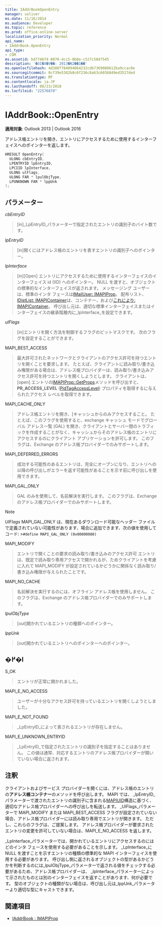 ```yaml
---
title: IAddrBookOpenEntry
manager: soliver
ms.date: 11/16/2014
ms.audience: Developer
ms.topic: reference
ms.prod: office-online-server
localization_priority: Normal
api_name:
- IAddrBook.OpenEntry
api_type:
- COM
ms.assetid: bd7746f4-8070-4cc5-8b8e-c527c5847545
description: '�ŏI�X�V��: 2013�N2��1��'
ms.openlocfilehash: 4d380f784094064232cdb7369080612ba9ccac0e
ms.sourcegitcommit: 0cf39e5382b8c6f236c8a63c6036849ed3527ded
ms.translationtype: MT
ms.contentlocale: ja-JP
ms.lasthandoff: 08/23/2018
ms.locfileid: "22576870"
---
```

# <a name="iaddrbookopenentry"></a>IAddrBook::OpenEntry

**適用対象**: Outlook 2013 | Outlook 2016 
  
アドレス帳エントリを開き、エントリにアクセスするために使用するインターフェイスへのポインターを返します。
  
```cpp
HRESULT OpenEntry(
  ULONG cbEntryID,
  LPENTRYID lpEntryID,
  LPCIID lpInterface,
  ULONG ulFlags,
  ULONG FAR * lpulObjType,
  LPUNKNOWN FAR * lppUnk
);
```

## <a name="parameters"></a>パラメーター

_cbEntryID_
  
> [in]_LpEntryID_パラメーターで指定されたエントリの識別子のバイト数です。 
    
_lpEntryID_
  
> [in]開くにはアドレス帳のエントリを表すエントリの識別子へのポインター。
    
_lpInterface_
  
> [in][Open] エントリにアクセスするために使用するインターフェイスのインターフェイス id (IID) へのポインター。 NULL を渡すと、オブジェクトの標準的なインターフェイスが返されます。 メッセージング ユーザーは、標準のインタ フェースは[IMailUser: IMAPIProp](imailuserimapiprop.md)。 配布リスト、 [IDistList: IMAPIContainer](idistlistimapicontainer.md)は、コンテナー、および[これにより: IMAPIContainer](iabcontainerimapicontainer.md)。 呼び出し元は、適切な標準インターフェイスまたはインターフェイスの継承階層内に_lpInterface_を設定できます。 
    
_ulFlags_
  
> [in]エントリを開く方法を制御するフラグのビットマスクです。 次のフラグを設定することができます。
    
MAPI_BEST_ACCESS 
  
> 最大許可されたネットワークとクライアントのアクセス許可を持つエントリを開くことを要求します。 たとえば、クライアントに読み取り/書き込み権限がある場合は、アドレス帳プロバイダーは、読み取り/書き込みアクセス許可を持つエントリを開くしようとします。 クライアントは、[open] エントリの[IMAPIProp::GetProps](imapiprop-getprops.md)メソッドを呼び出すと、 **PR_ACCESS_LEVEL** ([PidTagAccessLevel](pidtagaccesslevel-canonical-property.md)) プロパティを取得するに与えられたアクセス レベルを取得できます。
    
MAPI_CACHE_ONLY
  
> アドレス帳エントリを開き、[キャッシュからのみアクセスすること。 たとえば、このフラグを使用すると、exchange キャッシュ モードでグローバル アドレス一覧 (GAL) を開き、クライアントとサーバー間のトラフィックを作成することがなく、キャッシュからそのアドレス帳のエントリにアクセスするのにクライアント アプリケーションを許可します。 このフラグは、Exchange のアドレス帳プロバイダーでのみサポートします。
    
MAPI_DEFERRED_ERRORS 
  
> 成功する可能性のあるエントリは、完全にオープンになり、エントリへの以降の呼び出しがエラーを返す可能性があることを示す前に呼び出しを使用できます。
    
MAPI_GAL_ONLY
  
> GAL のみを使用して、名前解決を実行します。 このフラグは、Exchange のアドレス帳プロバイダーでのみサポートします。
    
  > [!NOTE]
  > _UlFlags_ MAPI_GAL_ONLY は、現在あるダウンロード可能なヘッダー ファイルで定義されていない可能性があります、場合に追加できます、次の値を使用してコード: >`#define MAPI_GAL_ONLY (0x00000080)`
  
MAPI_MODIFY 
  
> エントリで開くことの要求の読み取り/書き込みのアクセス許可 エントリは、既定で読み取り専用アクセスで開かれるが、ためクライアントを考慮に入れて MAPI_MODIFY が設定されているかどうかに関係なく読み取り/書き込み権限が与えられたことです。
    
MAPI_NO_CACHE
  
> 名前解決を実行するのには、オフライン アドレス帳を使用しません。 このフラグは、Exchange のアドレス帳プロバイダーでのみサポートします。
    
_lpulObjType_
  
> [out]開かれているエントリの種類へのポインター。
    
_lppUnk_
  
> [out]開かれているエントリへのポインターへのポインター。
    
## <a name="return-value"></a>�߂�l

S_OK 
  
> エントリが正常に開かれました。
    
MAPI_E_NO_ACCESS 
  
> ユーザーが十分なアクセス許可を持っているエントリを開くしようとしました。
    
MAPI_E_NOT_FOUND 
  
> _LpEntryID_によって表されるエントリが存在しません。 
    
MAPI_E_UNKNOWN_ENTRYID 
  
> _LpEntryID_で指定されたエントリの識別子を指定することはありません。 この値は通常、対応するエントリのアドレス帳プロバイダーが開いていない場合に返されます。 
    
## <a name="remarks"></a>注釈

クライアントおよびサービス プロバイダーを開くには、アドレス帳のエントリの**アドレス帳コンテナー**のメソッドを呼び出します。 MAPI では、 _lpEntryID_パラメーターで渡されたエントリの識別子に含まれる[MAPIUID](mapiuid.md)構造に基づく、適切なアドレス帳プロバイダーへの呼び出しを転送します。 _UlFlags_パラメーターで MAPI_MODIFY または MAPI_BEST_ACCESS フラグが設定されていない場合、アドレス帳プロバイダーには読み取り専用でエントリが開きます。 ただし、これらのフラグは、ご提案します。 アドレス帳プロバイダーが要求されたエントリの変更を許可していない場合は、MAPI_E_NO_ACCESS を返します。 
  
_LpInterface_パラメーターでは、開かれているエントリにアクセスするのにはどのインタ フェースを使用する必要があることを示します。 _LpInterface_に NULL を渡すことを示すエントリの種類の標準的な MAPI インターフェイスを使用する必要があります。 呼び出し側に返されるオブジェクトの型があるかどうかを判断するのには_lpulObjType_パラメーターで返される値をチェックする必要があるため、アドレス帳プロバイダーは、 _lpInterface_パラメーターによって示されたものとは別のインターフェイスを返すことがあります、何が必要です。 型のオブジェクトの種類がない場合は、呼び出し元は_lppUnk_パラメーターより適切な型にキャストできます。 
  
## <a name="see-also"></a>関連項目

- [IAddrBook : IMAPIProp](iaddrbookimapiprop.md)

